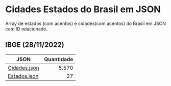 # Cidades Estados do Brasil em JSON

Array de estados (com acentos) e cidades(com acentos) do Brasil em JSON com ID relacionado.

## IBGE (28/11/2022)

| JSON                         | Quantidade    |
| ---------------------------- | -------------:|
| [Cidades.json](Cidades.json) |         5.570 |
| [Estados.json](Estados.json) |            27 |
